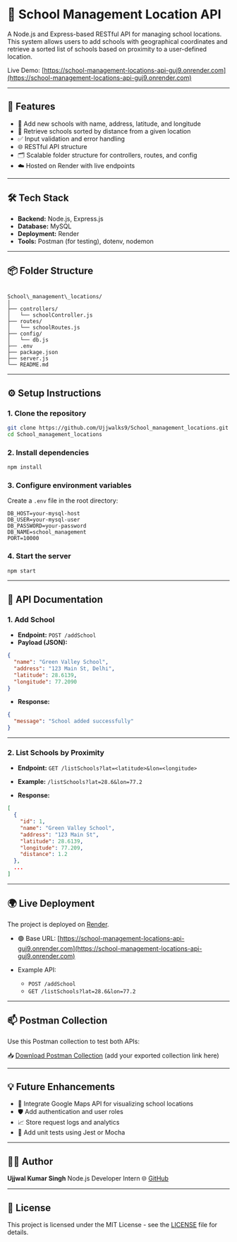 
# 🏫 School Management Location API

A Node.js and Express-based RESTful API for managing school locations. This system allows users to add schools with geographical coordinates and retrieve a sorted list of schools based on proximity to a user-defined location.

Live Demo: [https://school-management-locations-api-guj9.onrender.com](https://school-management-locations-api-guj9.onrender.com)

---

## 📌 Features

- 🚀 Add new schools with name, address, latitude, and longitude
- 📍 Retrieve schools sorted by distance from a given location
- ✅ Input validation and error handling
- 🌐 RESTful API structure
- 🗂️ Scalable folder structure for controllers, routes, and config
- ☁️ Hosted on Render with live endpoints

---

## 🛠 Tech Stack

- **Backend:** Node.js, Express.js
- **Database:** MySQL
- **Deployment:** Render
- **Tools:** Postman (for testing), dotenv, nodemon

---

## 📦 Folder Structure

```

School\_management\_locations/
│
├── controllers/
│   └── schoolController.js
├── routes/
│   └── schoolRoutes.js
├── config/
│   └── db.js
├── .env
├── package.json
├── server.js
└── README.md

````

---

## ⚙️ Setup Instructions

### 1. Clone the repository

```bash
git clone https://github.com/Ujjwalks9/School_management_locations.git
cd School_management_locations
````

### 2. Install dependencies

```bash
npm install
```

### 3. Configure environment variables

Create a `.env` file in the root directory:

```env
DB_HOST=your-mysql-host
DB_USER=your-mysql-user
DB_PASSWORD=your-password
DB_NAME=school_management
PORT=10000
```

### 4. Start the server

```bash
npm start
```

---

## 🧪 API Documentation

### 1. **Add School**

* **Endpoint:** `POST /addSchool`
* **Payload (JSON):**

```json
{
  "name": "Green Valley School",
  "address": "123 Main St, Delhi",
  "latitude": 28.6139,
  "longitude": 77.2090
}
```

* **Response:**

```json
{
  "message": "School added successfully"
}
```

---

### 2. **List Schools by Proximity**

* **Endpoint:** `GET /listSchools?lat=<latitude>&lon=<longitude>`

* **Example:**
  `/listSchools?lat=28.6&lon=77.2`

* **Response:**

```json
[
  {
    "id": 1,
    "name": "Green Valley School",
    "address": "123 Main St",
    "latitude": 28.6139,
    "longitude": 77.209,
    "distance": 1.2
  },
  ...
]
```

---

## 🌍 Live Deployment

The project is deployed on [Render](https://render.com).

* 🟢 Base URL: [https://school-management-locations-api-guj9.onrender.com](https://school-management-locations-api-guj9.onrender.com)
* Example API:

  * `POST /addSchool`
  * `GET /listSchools?lat=28.6&lon=77.2`

---

## 📫 Postman Collection

Use this Postman collection to test both APIs:

📥 [Download Postman Collection](#) (add your exported collection link here)

---

## 💡 Future Enhancements

* 🧭 Integrate Google Maps API for visualizing school locations
* 🛡️ Add authentication and user roles
* 📈 Store request logs and analytics
* 🧪 Add unit tests using Jest or Mocha

---

## 🧑‍💻 Author

**Ujjwal Kumar Singh**
Node.js Developer Intern
🌐 [GitHub](https://github.com/Ujjwalks9)

---

## 📄 License

This project is licensed under the MIT License - see the [LICENSE](LICENSE) file for details.

